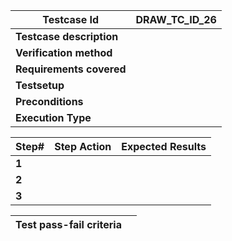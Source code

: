 
  |Testcase Id              | DRAW_TC_ID_26       |
  |-------------------------| --------------------|
  |**Testcase description** |                     |
  |**Verification method**  |                     |
  |**Requirements covered** |                     |
  |**Testsetup**            |                     |
  |**Preconditions**        |                     |
  |**Execution Type**       |                     |

  |**Step#**  | **Step Action**          | **Expected Results**|
  |-----------|--------------------------|---------------------|
  |  **1** |                             |                     |
  |  **2** |                             |                     |
  |  **3** |                             |  

  |**Test pass-fail criteria** |                                                    |
  |----------------------------|----------------------------------------------------|

